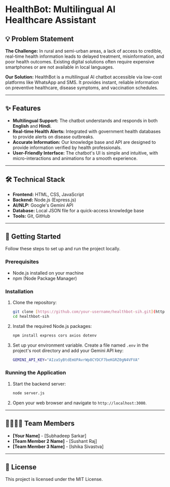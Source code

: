 # HealthBot: Multilingual AI Healthcare Assistant

## 💡 Problem Statement

**The Challenge:** In rural and semi-urban areas, a lack of access to credible, real-time health information leads to delayed treatment, misinformation, and poor health outcomes. Existing digital solutions often require expensive smartphones or are not available in local languages.

**Our Solution:** HealthBot is a multilingual AI chatbot accessible via low-cost platforms like WhatsApp and SMS. It provides instant, reliable information on preventive healthcare, disease symptoms, and vaccination schedules.

---

## ✨ Features

- **Multilingual Support:** The chatbot understands and responds in both **English** and **Hindi**.
- **Real-time Health Alerts:** Integrated with government health databases to provide alerts on disease outbreaks.
- **Accurate Information:** Our knowledge base and API are designed to provide information verified by health professionals.
- **User-Friendly Interface:** The chatbot's UI is simple and intuitive, with micro-interactions and animations for a smooth experience.

---

## 🛠️ Technical Stack

- **Frontend:** HTML, CSS, JavaScript
- **Backend:** Node.js (Express.js)
- **AI/NLP:** Google's Gemini API
- **Database:** Local JSON file for a quick-access knowledge base
- **Tools:** Git, GitHub

---

## 🚀 Getting Started

Follow these steps to set up and run the project locally.

### Prerequisites

- Node.js installed on your machine
- npm (Node Package Manager)

### Installation

1.  Clone the repository:
    ```bash
    git clone [https://github.com/your-username/healthbot-sih.git](https://github.com/rajsushant898-spec/sih_chatbot_wesbite)
    cd healthbot-sih
    ```

2.  Install the required Node.js packages:
    ```bash
    npm install express cors axios dotenv
    ```

3.  Set up your environment variable. Create a file named `.env` in the project's root directory and add your Gemini API key:
    ```bash
    GEMINI_API_KEY="AIzaSyBtdEmUPAvrWp8CYDCF7beKGRZ0gN4VFVA"
    ```

### Running the Application

1.  Start the backend server:
    ```bash
    node server.js
    ```
2.  Open your web browser and navigate to `http://localhost:3000`.

---

## 👨‍👩‍👧‍👦 Team Members

- **[Your Name]** - [Subhadeep Sarkar]
- **[Team Member 2 Name]** - [Sushant Raj]
- **[Team Member 3 Name]** - [Ishika Sivastva]

---

## 📜 License

This project is licensed under the MIT License.